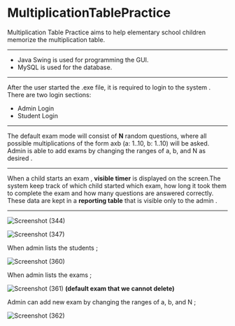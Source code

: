 # MultiplicationTablePractice
Multiplication Table Practice aims to help elementary school children memorize the multiplication table.
<hr style = "height=1px">
<ul>
  <li>Java Swing is used for programming the GUI.</li>
  <li>MySQL is used for the database.</li>
</ul>

<hr style = "height=1px">

After the user started the .exe file, it is required to login to the system . There are two login sections: 
<ul>
  <li>Admin Login</li>
  <li>Student Login</li>
</ul>
<hr style = "height=1px">

The default exam mode will consist of <strong>N</strong> random questions, where all possible multiplications of the form axb (a: 1..10, b: 1..10) will be asked. Admin is able to add exams by changing the ranges of a, b, and N as desired .
<hr style = "height=1px">

When a child starts an exam , <strong>visible timer</strong> is displayed on the screen.The system keep track of which child started which exam, how long it took them to complete the exam and how many questions are answered correctly. These data are kept in a <strong>reporting table</strong> that is visible only to the admin .

<hr style = "height=1px">

![Screenshot (344)](https://github.com/bakhishh/MultiplicationTablePractice/assets/108024700/393582c3-0c9e-4cd9-8df9-e489b8500d73)



![Screenshot (347)](https://github.com/bakhishh/MultiplicationTablePractice/assets/108024700/178345ba-1e1a-4a3f-8ff3-a7b3a54e5105)



When admin lists the students ;

![Screenshot (360)](https://github.com/bakhishh/MultiplicationTablePractice/assets/108024700/df6c5a7b-0d63-4e53-bbf3-e5e4f75de047)



When admin lists the exams ;

![Screenshot (361)](https://github.com/bakhishh/MultiplicationTablePractice/assets/108024700/fd449945-3fd7-4e78-b42d-94a0817652fb)
<strong>(default exam that we cannot delete)</strong>



Admin can add new exam by changing the ranges of a, b, and N ;

![Screenshot (362)](https://github.com/bakhishh/MultiplicationTablePractice/assets/108024700/64fd76b1-042b-4555-9a88-aecfdcfdc392)

